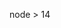 <!--
 * @Author: zhangce
 * @Date: 2022-10-26 11:13:30
 * @Email: zhangce@fengmap.com
 * @LastEditTime: 2022-10-26 11:13:47
 * @LastEditors: zhangce
 * @LastEditorsEmail: zhangce@fengmap.com
 * @Description: 
 *  Copyright: Copyright 2014 - 2022, FengMap, Ltd. All rights reserved.
-->

node > 14